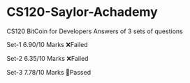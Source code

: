 # CS120-Saylor-Achademy
CS120 BitCoin for Developers Answers of 3 sets of questions

Set-1 6.90/10 Marks ❌Failed

Set-2 6.35/10 Marks ❌Failed

Set-3 7.78/10 Marks 🎉Passed
